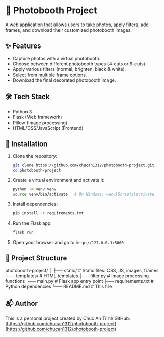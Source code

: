 # 📸 Photobooth Project

A web application that allows users to take photos, apply filters, add frames, and download their customized photobooth images.

## ✨ Features

- Capture photos with a virtual photobooth.
- Choose between different photobooth types (4-cuts or 6-cuts).
- Apply various filters (normal, brighten, black & white).
- Select from multiple frame options.
- Download the final decorated photobooth image.

## 🛠️ Tech Stack

- Python 3
- Flask (Web framework)
- Pillow (Image processing)
- HTML/CSS/JavaScript (Frontend)

## 🚀 Installation

1. Clone the repository:
    ```bash
    git clone https://github.com/chucan1312/photobooth-project.git
    cd photobooth-project
    ```

2. Create a virtual environment and activate it:
    ```bash
    python -m venv venv
    source venv/bin/activate   # On Windows: venv\Scripts\activate
    ```

3. Install dependencies:
    ```bash
    pip install -r requirements.txt
    ```

4. Run the Flask app:
    ```bash
    flask run
    ```

5. Open your browser and go to `http://127.0.0.1:5000`

## 📁 Project Structure

photobooth-project/
│
├── static/ # Static files: CSS, JS, images, frames
├── templates/ # HTML templates
├── filter.py # Image processing functions
├── main.py # Flask app entry point
├── requirements.txt # Python dependencies
└── README.md # This file

## 📬 Author

This is a personal project created by Chuc An Trinh
GitHub: [https://github.com/chucan1312/photobooth-project](https://github.com/chucan1312/photobooth-project)
